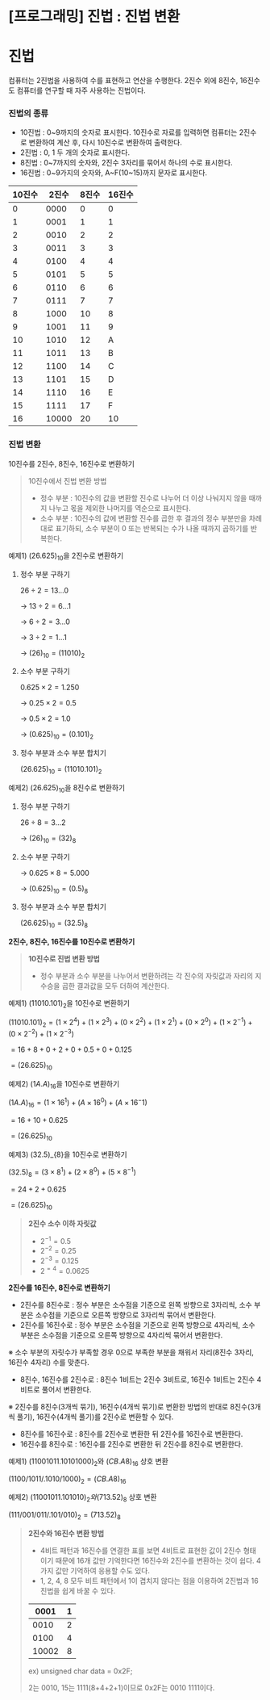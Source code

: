 # [프로그래밍] 진법 : 진법 변환

# **진법**

컴퓨터는 2진법을 사용하여 수를 표현하고 연산을 수행한다. 2진수 외에 8진수, 16진수도 컴퓨터를 연구할 때 자주 사용하는 진법이다.

### **진법의 종류**

- 10진법 : 0~9까지의 숫자로 표시한다. 10진수로 자료를 입력하면 컴퓨터는 2진수로 변환하여 계산 후, 다시 10진수로 변환하여 출력한다.
- 2진법 : 0, 1 두 개의 숫자로 표시한다.
- 8진법 : 0~7까지의 숫자와, 2진수 3자리를 묶어서 하나의 수로 표시한다.
- 16진법 : 0~9가지의 숫자와, A~F(10~15)까지 문자로 표시한다.

| 10진수 | 2진수 | 8진수 | 16진수 |
| --- | --- | --- | --- |
| 0 | 0000 | 0 | 0 |
| 1 | 0001 | 1 | 1 |
| 2 | 0010 | 2 | 2 |
| 3 | 0011 | 3 | 3 |
| 4 | 0100 | 4 | 4 |
| 5 | 0101 | 5 | 5 |
| 6 | 0110 | 6 | 6 |
| 7 | 0111 | 7 | 7 |
| 8 | 1000 | 10 | 8 |
| 9 | 1001 | 11 | 9 |
| 10 | 1010 | 12 | A |
| 11 | 1011 | 13 | B |
| 12 | 1100 | 14 | C |
| 13 | 1101 | 15 | D |
| 14 | 1110 | 16 | E |
| 15 | 1111 | 17 | F |
| 16 | 10000 | 20 | 10 |

### **진법 변환**

10진수를 2진수, 8진수, 16진수로 변환하기

> 10진수에서 진법 변환 방법
> 
> - 정수 부분 : 10진수의 값을 변환할 진수로 나누어 더 이상 나눠지지 않을 때까지 나누고 몫을 제외한 나머지를 역순으로 표시한다.
> - 소수 부분 : 10진수의 값에 변환할 진수를 곱한 후 결과의 정수 부분만을 차례대로 표기하되, 소수 부분이 0 또는 반복되는 수가 나올 때까지 곱하기를 반복한다.

예제1) $(26.625)_{10}$을 2진수로 변환하기

1. 정수 부분 구하기
    
    $26 \div 2 = 13...0$
    
    → $13 \div 2 = 6...1$
    
    → $6 \div 2 = 3...0$
    
    → $3 \div 2 = 1...1$
    
    → $(26)_{10} = (11010)_{2}$
    
2. 소수 부분 구하기
    
    $0.625 \times 2 = 1.250$ 
    
    → $0.25 \times 2 = 0.5$ 
    
    → $0.5 \times 2 = 1.0$ 
    
    → $(0.625)_{10} = (0.101)_{2}$
    

1. 정수 부분과 소수 부분 합치기
    
    $(26.625)_{10} = (11010.101)_{2}$
    

예제2) $(26.625)_{10}$을 8진수로 변환하기

1. 정수 부분 구하기
    
    $26 \div 8 = 3...2$
    
    → $(26)_{10} = (32)_{8}$
    
2. 소수 부분 구하기
    
    → $0.625 \times 8 = 5.000$
    
    → $(0.625)_{10} = (0.5)_{8}$
    
3. 정수 부분과 소수 부분 합치기
    
    $(26.625)_{10} = (32.5)_{8}$
    

**2진수, 8진수, 16진수를 10진수로 변환하기**

> **10진수로 진법 변환 방법**
> 
> - 정수 부분과 소수 부분을 나누어서 변환하려는 각 진수의 자릿값과 자리의 지수승을 곱한 결과값을 모두 더하여 계산한다.

예제1) $(11010.101)_{2}$을 10진수로 변환하기

$(11010.101)_{2} = (1 \times 2^{4}) + (1 \times 2^{3}) + (0 \times 2^{2}) + (1 \times 2^{1}) + (0 \times 2^{0}) + (1 \times 2^{-1}) + (0 \times 2^{-2}) + (1 \times 2^{-3})$

$= 16 + 8 + 0 + 2 + 0 + 0.5 + 0 + 0.125$

$= (26.625)_{10}$

예제2) $(1A.A)_{16}$을 10진수로 변환하기

$(1A.A)_{16} = (1 \times 16^1) + (A \times 16^0) + (A \times 16^-1)$

$= 16 + 10 + 0.625$

$= (26.625)_{10}$

예제3) (32.5)_{8}을 10진수로 변환하기

$(32.5)_{8} = (3 \times 8^{1}) + (2 \times 8^{0}) + (5 \times 8^{-1})$

$= 24 + 2 + 0.625$

$= (26.625)_{10}$

> **2진수 소수 이하 자릿값**
> 
> - $2^{-1} = 0.5$
> - $2^{-2} = 0.25$
> - $2^{-3} = 0.125$
> - $2^{=4} = 0.0625$

**2진수를 16진수, 8진수로 변환하기**

- 2진수를 8진수로 : 정수 부분은 소수점을 기준으로 왼쪽 방향으로 3자리씩, 소수 부분은 소수점을 기준으로 오른쪽 방향으로 3자리씩 묶어서 변환한다.
- 2진수를 16진수로 : 정수 부분은 소수점을 기준으로 왼쪽 방향으로 4자리씩, 소수 부분은 소수점을 기준으로 오른쪽 방향으로 4자리씩 묶어서 변환한다.

※ 소수 부분의 자릿수가 부족할 경우 0으로 부족한 부분을 채워서 자리(8진수 3자리, 16진수 4자리) 수를 맞춘다.

- 8진수, 16진수를 2진수로 : 8진수 1비트는 2진수 3비트로, 16진수 1비트는 2진수 4비트로 풀어서 변환한다.

※ 2진수를 8진수(3개씩 묶기), 16진수(4개씩 묶기)로 변환한 방법의 반대로 8진수(3개씩 풀기), 16진수(4개씩 풀기)를 2진수로 변환할 수 있다.

- 8진수를 16진수로 : 8진수를 2진수로 변환한 뒤 2진수를 16진수로 변환한다.
- 16진수를 8진수로 : 16진수를 2진수로 변환한 뒤 2진수를 8진수로 변환한다.

예제1) $(11001011.10101000)_{2}$와 $(CB.A8)_{16}$ 상호 변환

$(1100/1011/.1010/1000)_{2} = (CB.A8)_{16}$

예제2) $(11001011.101010)_{2}와 (713.52)_{8}$ 상호 변환

$(111/001/011/.101/010)_{2} = (713.52)_{8}$

> **2진수와 16진수 변환 방법**
> 
> - 4비트 패턴과 16진수를 연결한 표를 보면 4비트로 표현한 값이 2진수 형태이기 때문에 16개 값만 기억한다면 16진수와 2진수를 변환하는 것이 쉽다. 
> 4가지 값만 기억하여 응용할 수도 있다.
> - 1, 2, 4, 8 모두 비트 패턴에서 1이 겹치지 않다는 점을 이용하여 2진법과 16진법을 쉽게 바꿀 수 있다.
> 
> | 0001 | 1 |
> | --- | --- |
> | 0010 | 2 |
> | 0100 | 4 |
> | 10002 | 8 |
> 
> ex) unsigned char data = 0x2F;
> 
> 2는 0010, 15는 1111(8+4+2+1)이므로 0x2F는 0010 1111이다.
>